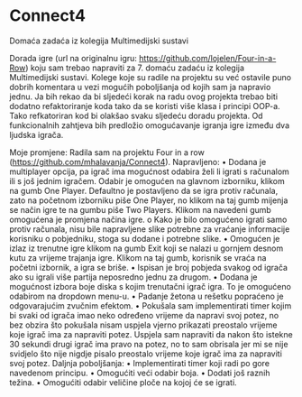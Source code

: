 # Connect4
Domaća zadaća iz kolegija Multimedijski sustavi

Dorada igre (url na originalnu igru: https://github.com/lojelen/Four-in-a-Row) koju sam trebao napraviti za 7. domaću zadaću iz kolegija Multimedijski sustavi.
Kolege koje su radile na projektu su već ostavile puno dobrih komentara u vezi mogućih poboljšanja od kojih sam ja napravio jednu.
Ja bih rekao da bi sljedeći korak na radu ovog projekta trebao biti dodatno refaktoriranje koda tako da se koristi više klasa i principi OOP-a.
Tako refkatoriran kod bi olakšao svaku sljedeću doradu projekta. Od funkcionalnih zahtjeva bih predložio omogućavanje igranja igre između dva ljudska igrača.

Moje promjene:
Radila sam na projektu Four in a row (https://github.com/mhalavanja/Connect4).
Napravljeno:
•	Dodana je multiplayer opcija, pa igrač ima mogućnost odabira želi li igrati s računalom ili s još jednim igračem. Odabir je omogućen na glavnom izborniku, klikom na gumb One Player. Defaultno je postavljeno da se igra protiv računala, zato na početnom izborniku piše One Player, no klikom na taj gumb mijenja se način igre te na gumbu piše Two Players. Klikom na navedeni gumb omogućena je promjena načina igre.
o	Kako je bilo omogućeno igrati samo protiv računala, nisu bile napravljene slike potrebne za vraćanje informacije korisniku o pobjedniku, stoga su dodane i potrebne slike.
•	Omogućen je izlaz iz trenutne igre klikom na gumb Exit koji se nalazi u gornjem desnom kutu za vrijeme trajanja igre. Klikom na taj gumb, korisnik se vraća na početni izbornik, a igra se briše.
•	Ispisan je broj pobjeda svakog od igrača ako su igrali više partija neposredno jednu za drugom.
•	Dodana je mogućnost izbora boje diska s kojim trenutačni igrač igra. To je omogućeno odabirom na dropdown menu-u. 
•	Padanje žetona u rešetku popraćeno je odgovarajućim zvučnim efektom.
•	Pokušala sam implementirati timer kojim bi svaki od igrača imao neko određeno vrijeme da napravi svoj potez, no bez obzira što pokušala nisam uspjela vjerno prikazati preostalo vrijeme koje igrač ima za napraviti potez. Uspjela sam napraviti da nakon što istekne 30 sekundi drugi igrač ima pravo na potez, no to sam obrisala jer mi se nije svidjelo što nije nigdje pisalo preostalo vrijeme koje igrač ima za napraviti svoj potez. 
Daljnja poboljšanja:
•	Implementirati timer koji radi po gore navedenom principu.
•	Omogućiti veći odabir boja.
•	Dodati još raznih težina.
•	Omogućiti odabir veličine ploče na kojoj će se igrati.

